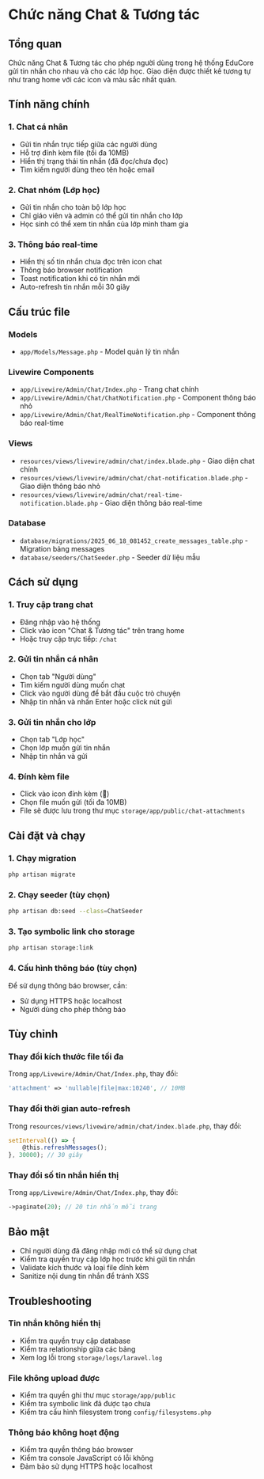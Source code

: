 # Chức năng Chat & Tương tác

## Tổng quan
Chức năng Chat & Tương tác cho phép người dùng trong hệ thống EduCore gửi tin nhắn cho nhau và cho các lớp học. Giao diện được thiết kế tương tự như trang home với các icon và màu sắc nhất quán.

## Tính năng chính

### 1. Chat cá nhân
- Gửi tin nhắn trực tiếp giữa các người dùng
- Hỗ trợ đính kèm file (tối đa 10MB)
- Hiển thị trạng thái tin nhắn (đã đọc/chưa đọc)
- Tìm kiếm người dùng theo tên hoặc email

### 2. Chat nhóm (Lớp học)
- Gửi tin nhắn cho toàn bộ lớp học
- Chỉ giáo viên và admin có thể gửi tin nhắn cho lớp
- Học sinh có thể xem tin nhắn của lớp mình tham gia

### 3. Thông báo real-time
- Hiển thị số tin nhắn chưa đọc trên icon chat
- Thông báo browser notification
- Toast notification khi có tin nhắn mới
- Auto-refresh tin nhắn mỗi 30 giây

## Cấu trúc file

### Models
- `app/Models/Message.php` - Model quản lý tin nhắn

### Livewire Components
- `app/Livewire/Admin/Chat/Index.php` - Trang chat chính
- `app/Livewire/Admin/Chat/ChatNotification.php` - Component thông báo nhỏ
- `app/Livewire/Admin/Chat/RealTimeNotification.php` - Component thông báo real-time

### Views
- `resources/views/livewire/admin/chat/index.blade.php` - Giao diện chat chính
- `resources/views/livewire/admin/chat/chat-notification.blade.php` - Giao diện thông báo nhỏ
- `resources/views/livewire/admin/chat/real-time-notification.blade.php` - Giao diện thông báo real-time

### Database
- `database/migrations/2025_06_18_081452_create_messages_table.php` - Migration bảng messages
- `database/seeders/ChatSeeder.php` - Seeder dữ liệu mẫu

## Cách sử dụng

### 1. Truy cập trang chat
- Đăng nhập vào hệ thống
- Click vào icon "Chat & Tương tác" trên trang home
- Hoặc truy cập trực tiếp: `/chat`

### 2. Gửi tin nhắn cá nhân
- Chọn tab "Người dùng"
- Tìm kiếm người dùng muốn chat
- Click vào người dùng để bắt đầu cuộc trò chuyện
- Nhập tin nhắn và nhấn Enter hoặc click nút gửi

### 3. Gửi tin nhắn cho lớp
- Chọn tab "Lớp học"
- Chọn lớp muốn gửi tin nhắn
- Nhập tin nhắn và gửi

### 4. Đính kèm file
- Click vào icon đính kèm (📎)
- Chọn file muốn gửi (tối đa 10MB)
- File sẽ được lưu trong thư mục `storage/app/public/chat-attachments`

## Cài đặt và chạy

### 1. Chạy migration
```bash
php artisan migrate
```

### 2. Chạy seeder (tùy chọn)
```bash
php artisan db:seed --class=ChatSeeder
```

### 3. Tạo symbolic link cho storage
```bash
php artisan storage:link
```

### 4. Cấu hình thông báo (tùy chọn)
Để sử dụng thông báo browser, cần:
- Sử dụng HTTPS hoặc localhost
- Người dùng cho phép thông báo

## Tùy chỉnh

### Thay đổi kích thước file tối đa
Trong `app/Livewire/Admin/Chat/Index.php`, thay đổi:
```php
'attachment' => 'nullable|file|max:10240', // 10MB
```

### Thay đổi thời gian auto-refresh
Trong `resources/views/livewire/admin/chat/index.blade.php`, thay đổi:
```javascript
setInterval(() => {
    @this.refreshMessages();
}, 30000); // 30 giây
```

### Thay đổi số tin nhắn hiển thị
Trong `app/Livewire/Admin/Chat/Index.php`, thay đổi:
```php
->paginate(20); // 20 tin nhắn mỗi trang
```

## Bảo mật

- Chỉ người dùng đã đăng nhập mới có thể sử dụng chat
- Kiểm tra quyền truy cập lớp học trước khi gửi tin nhắn
- Validate kích thước và loại file đính kèm
- Sanitize nội dung tin nhắn để tránh XSS

## Troubleshooting

### Tin nhắn không hiển thị
- Kiểm tra quyền truy cập database
- Kiểm tra relationship giữa các bảng
- Xem log lỗi trong `storage/logs/laravel.log`

### File không upload được
- Kiểm tra quyền ghi thư mục `storage/app/public`
- Kiểm tra symbolic link đã được tạo chưa
- Kiểm tra cấu hình filesystem trong `config/filesystems.php`

### Thông báo không hoạt động
- Kiểm tra quyền thông báo browser
- Kiểm tra console JavaScript có lỗi không
- Đảm bảo sử dụng HTTPS hoặc localhost 
